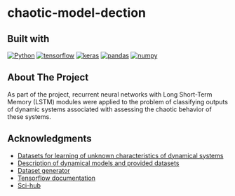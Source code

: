 # chaotic-model-dection

<!-- BUILT WITH -->

## Built with

[![Python]][python-url]
[![tensorflow]][tensorflow-url]
[![keras]][keras-url]
[![pandas]][pandas-url]
[![numpy]][numpy-url]

<!-- ABOUT THE PROJECT -->

## About The Project

As part of the project, recurrent neural networks with Long Short-Term Memory (LSTM) modules were applied to the problem of classifying outputs of dynamic systems associated with assessing the chaotic behavior of these systems.


<!-- ACKNOWLEDGMENTS -->

## Acknowledgments

- [Datasets for learning of unknown characteristics of dynamical systems](https://www.nature.com/articles/s41597-023-01978-7)
- [Description of dynamical models and provided datasets](https://draugustyn.gitlab.io/signal-data/)
- [Dataset generator](https://gitlab.com/draugustyn/signal-data)
- [Tensorflow documentation](https://www.tensorflow.org/?hl=pl)
- [Sci-hub](https://www.sci-hub.se/)


<!-- MARKDOWN LINKS & IMAGES -->
<!-- https://www.markdownguide.org/basic-syntax/#reference-style-links -->

[python]: https://img.shields.io/badge/Python-FFD43B?style=for-the-badge&logo=python&logoColor=blue
[python-url]: https://www.python.org/
[tensorflow]: https://img.shields.io/badge/TensorFlow-FF6F00?style=for-the-badge&logo=TensorFlow&logoColor=white
[tensorflow-url]: https://www.tensorflow.org/?hl=pl
[pandas]: https://img.shields.io/badge/Pandas-2C2D72?style=for-the-badge&logo=pandas&logoColor=white
[pandas-url]: https://pandas.pydata.org/
[numpy]: https://img.shields.io/badge/Numpy-777BB4?style=for-the-badge&logo=numpy&logoColor=white
[numpy-url]: https://numpy.org/
[keras]: https://img.shields.io/badge/Keras-FF0000?style=for-the-badge&logo=keras&logoColor=white
[keras-url]: https://keras.io/
